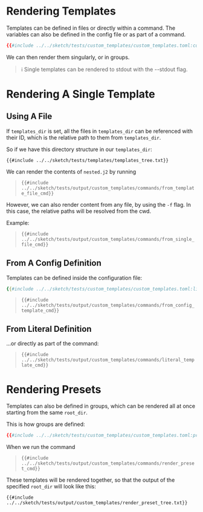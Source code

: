 # Rendering Templates

Templates can be defined in files or directly within a command. The variables can also be defined in the config file or as part of a command.

```toml
{{#include ../../sketch/tests/custom_templates/custom_templates.toml:config}}
```

We can then render them singularly, or in groups.

>ℹ️ Single templates can be rendered to stdout with the --stdout flag.
# Rendering A Single Template


## Using A File

If `templates_dir` is set, all the files in `templates_dir` can be referenced with their ID, which is the relative path to them from `templates_dir`.

So if we have this directory structure in our `templates_dir`:

```
{{#include ../../sketch/tests/templates/templates_tree.txt}}
```

We can render the contents of `nested.j2` by running

>`{{#include ../../sketch/tests/output/custom_templates/commands/from_template_file_cmd}}`

However, we can also render content from any file, by using the `-f` flag. In this case, the relative paths will be resolved from the cwd.

Example:

>`{{#include ../../sketch/tests/output/custom_templates/commands/from_single_file_cmd}}`

## From A Config Definition

Templates can be defined inside the configuration file:

```yaml
{{#include ../../sketch/tests/custom_templates/custom_templates.toml:lit_template}}
```

>`{{#include ../../sketch/tests/output/custom_templates/commands/from_config_template_cmd}}`

## From Literal Definition

...or directly as part of the command:

>`{{#include ../../sketch/tests/output/custom_templates/commands/literal_template_cmd}}`



# Rendering Presets

Templates can also be defined in groups, which can be rendered all at once starting from the same `root_dir`.

This is how groups are defined:

```toml
{{#include ../../sketch/tests/custom_templates/custom_templates.toml:preset}}
```

When we run the command

>`{{#include ../../sketch/tests/output/custom_templates/commands/render_preset_cmd}}`

These templates will be rendered together, so that the output of the specified `root_dir` will look like this:

```
{{#include ../../sketch/tests/output/custom_templates/render_preset_tree.txt}}
```


